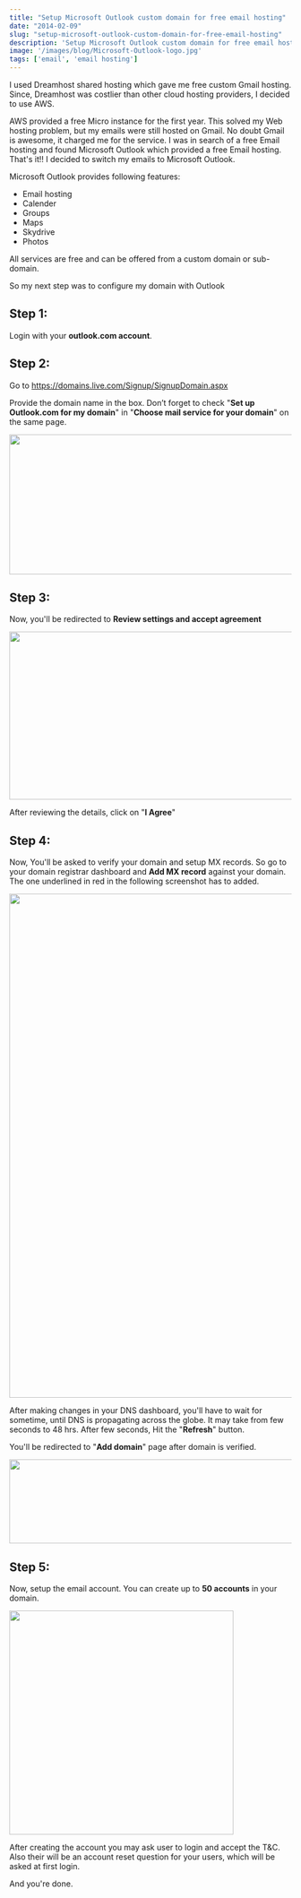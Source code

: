 ```yaml
---
title: "Setup Microsoft Outlook custom domain for free email hosting"
date: "2014-02-09"
slug: "setup-microsoft-outlook-custom-domain-for-free-email-hosting"
description: 'Setup Microsoft Outlook custom domain for free email hosting'
image: '/images/blog/Microsoft-Outlook-logo.jpg'
tags: ['email', 'email hosting']
---
```


I used Dreamhost shared hosting which gave me free custom Gmail hosting. Since, Dreamhost was costlier than other cloud hosting providers, I decided to use AWS. 

AWS provided a free Micro instance for the first year. This solved my Web hosting problem, but<!-- more --> my emails were still hosted on Gmail. No doubt Gmail is awesome, it charged me for the service. I was in search of a free Email hosting and found Microsoft Outlook which provided a free Email hosting. That's it!! I decided to switch my emails to Microsoft Outlook.

Microsoft Outlook provides following features:

 - Email hosting
 - Calender
 - Groups
 - Maps
 - Skydrive
 - Photos
 
All services are free and can be offered from a custom domain or sub-domain.

So my next step was to configure my domain with Outlook

Step 1:
-------
Login with your **outlook.com account**.

Step 2:
-------
Go to <a href="https://domains.live.com/Signup/SignupDomain.aspx" target="_blank">https://domains.live.com/Signup/SignupDomain.aspx</a>

Provide the domain name in the box. Don’t forget to check "**Set up Outlook.com for my domain**" in "**Choose mail service for your domain**" on the same page.

<img src="/images/post-image/smo-1.jpg" width="750" height="250" />

Step 3:
-------
Now, you'll be redirected to **Review settings and accept agreement**

<img src="/images/post-image/smo-2.jpg" width="750" height="300" />

After reviewing the details, click on "**I Agree**"

Step 4:
-------

Now, You'll  be asked to verify your domain and setup MX records. So go to your domain registrar dashboard and **Add MX record** against your domain. The one underlined in red in the following screenshot has to added.

<img src="/images/post-image/smo-3-red.jpg" width="600" height="900" />

After making changes in your DNS dashboard, you'll have to wait for sometime, until DNS is propagating across the globe. It may take from few seconds to 48 hrs. After few seconds, Hit the "**Refresh**" button.

You'll be redirected to "**Add domain**" page after domain is verified.

<img src="/images/post-image/smo-4.jpg" width="650" height="150" />

Step 5:
-------

Now, setup the email account. You can create up to **50 accounts** in your domain.

<img src="/images/post-image/smo-5.jpg" width="400" height="" />

After creating the account you may ask user to login and accept the T&C. Also their will be an account reset question for your users, which will be asked at first login.

And you're done.
